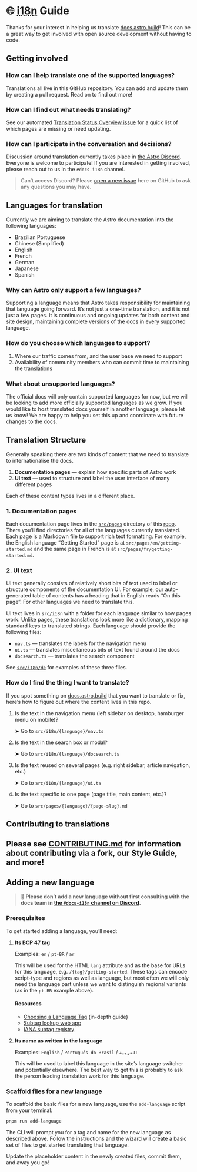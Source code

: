 # 🌐 <abbr title="internationalization">i18n</abbr> Guide

Thanks for your interest in helping us translate [docs.astro.build](https://docs.astro.build/)! This can be a great way to get involved with open source development without having to code.

## Getting involved

### How can I help translate one of the supported languages?
Translations all live in this GitHub repository. You can add and update them by creating a pull request. Read on to find out more!

### How can I find out what needs translating?
See our automated [Translation Status Overview issue](https://github.com/withastro/docs/issues/438) for a quick list of which pages are missing or need updating.

### How can I participate in the conversation and decisions?
Discussion around translation currently takes place in [the Astro Discord](https://astro.build/chat). Everyone is welcome to participate! If you are interested in getting involved, please reach out to us in the `#docs-i18n` channel.

> Can’t access Discord? Please [open a new issue](https://github.com/withastro/docs/issues/new/choose) here on GitHub to ask any questions you may have.

## Languages for translation

Currently we are aiming to translate the Astro documentation into the following languages:

- Brazilian Portuguese
- Chinese (Simplified)
- English
- French
- German
- Japanese
- Spanish

### Why can Astro only support a few languages?

Supporting a language means that Astro takes responsibility for maintaining that language going forward. It’s not just a one-time translation, and it is not just a few pages. It is continuous and ongoing updates for both content and site design, maintaining complete versions of the docs in every supported language.

### How do you choose which languages to support?
1. Where our traffic comes from, and the user base we need to support
2. Availability of community members who can commit time to maintaining the translations

### What about unsupported languages?
The official docs will only contain supported languages for now, but we will be looking to add more officially supported languages as we grow.  If you would like to host translated docs yourself in another language, please let us know! We are happy to help you set this up and coordinate with future changes to the docs.

## Translation Structure

Generally speaking there are two kinds of content that we need to translate to internationalise the docs.

1. **Documentation pages** — explain how specific parts of Astro work
2. **UI text** — used to structure and label the user interface of many different pages

Each of these content types lives in a different place.

### 1. Documentation pages

Each documentation page lives in the [`src/pages`](../pages) directory of this <abbr title="repository">repo</abbr>. There you’ll find directories for all of the languages currently translated. Each page is a Markdown file to support rich text formatting. For example, the English language “Getting Started” page is at `src/pages/en/getting-started.md` and the same page in French is at `src/pages/fr/getting-started.md`.

### 2. UI text

UI text generally consists of relatively short bits of text used to label or structure components of the documentation UI. For example, our auto-generated table of contents has a heading that in English reads “On this page”. For other languages we need to translate this.

UI text lives in `src/i18n` with a folder for each language similar to how pages work. Unlike pages, these translations look more like a dictionary, mapping standard keys to translated strings. Each language should provide the following files:

- `nav.ts` — translates the labels for the navigation menu
- `ui.ts` — translates miscellaneous bits of text found around the docs
- `docsearch.ts` — translates the search component

See [`src/i18n/de`](de) for examples of these three files.

### How do I find the thing I want to translate?

If you spot something on [docs.astro.build](https://docs.astro.build/) that you want to translate or fix, here’s how to figure out where the content lives in this repo.

1. Is the text in the navigation menu (left sidebar on desktop, hamburger menu on mobile)?

    ➤ Go to `src/i18n/{language}/nav.ts`

2. Is the text in the search box or modal?

    ➤ Go to `src/i18n/{language}/docsearch.ts`

3. Is the text reused on several pages (e.g. right sidebar, article navigation, etc.)

    ➤ Go to `src/i18n/{language}/ui.ts`

4. Is the text specific to one page (page title, main content, etc.)?

    ➤ Go to `src/pages/{language}/{page-slug}.md`

## Contributing to translations

Please see [CONTRIBUTING.md](https://github.com/withastro/docs/blob/main/CONTRIBUTING.md) for information about contributing via a fork, our Style Guide, and more!
---

## Adding a new language

> 🛑 **Please don’t add a new language without first consulting with the docs team in [the `#docs-i18n` channel on Discord](https://astro.build/chat).**

### Prerequisites 

To get started adding a language, you’ll need:

1. **Its BCP 47 tag**

    Examples: `en` / `pt-BR` / `ar`
    
    This will be used for the HTML `lang` attribute and as the base for URLs for this language, e.g. `/{tag}/getting-started`. These tags can encode script-type and regions as well as language, but most often we will only need the language part unless we want to distinguish regional variants (as in the `pt-BR` example above).

    #### Resources
    
    - [Choosing a Language Tag](https://www.w3.org/International/questions/qa-choosing-language-tags) (in-depth guide)
    - [Subtag lookup web app](https://r12a.github.io/app-subtags/)
    - [IANA subtag registry](http://www.iana.org/assignments/language-subtag-registry/language-subtag-registry)

2. **Its name as written in the language**

    Examples: `English` / `Português do Brasil` / `العربية`

    This will be used to label this language in the site’s language switcher and potentially elsewhere. The best way to get this is probably to ask the person leading translation work for this language.

### Scaffold files for a new language

To scaffold the basic files for a new language, use the `add-language` script from your terminal:

```bash
pnpm run add-language
```

The CLI will prompt you for a tag and name for the new language as described above. Follow the instructions and the wizard will create a basic set of files to get started translating that language.

Update the placeholder content in the newly created files, commit them, and away you go!
